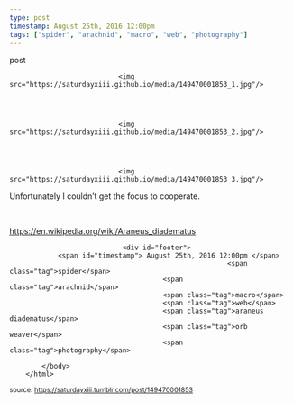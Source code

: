 ```yaml
---
type: post
timestamp: August 25th, 2016 12:00pm
tags: ["spider", "arachnid", "macro", "web", "photography"]
---
```

post


                               <img src="https://saturdayxiii.github.io/media/149470001853_1.jpg"/>
                           

                                                                                                                           

                               <img src="https://saturdayxiii.github.io/media/149470001853_2.jpg"/>
                           

                                                                                                                           

                               <img src="https://saturdayxiii.github.io/media/149470001853_3.jpg"/>
                           

                                                                                                                      
Unfortunately I couldn’t get the focus to cooperate.

<br/>

<a href="https://en.wikipedia.org/wiki/Araneus_diadematus" target="_blank">https://en.wikipedia.org/wiki/Araneus_diadematus</a><br/>
 
                                    
                
                
                
                
                                <div id="footer">
                <span id="timestamp"> August 25th, 2016 12:00pm </span>
                                                          <span class="tag">spider</span>
                                          <span class="tag">arachnid</span>
                                          <span class="tag">macro</span>
                                          <span class="tag">web</span>
                                          <span class="tag">araneus diadematus</span>
                                          <span class="tag">orb weaver</span>
                                          <span class="tag">photography</span>
                                                    
            </body>
        </html>

        
<small>source: https://saturdayxiii.tumblr.com/post/149470001853</small>